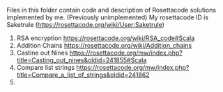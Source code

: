 Files in this folder contain code and description of Rosettacode solutions implemented by me. (Previously unimplemented)
My rosettacode ID is  Saketrule  (https://rosettacode.org/wiki/User:Saketrule)

1.  RSA encryption          https://rosettacode.org/wiki/RSA_code#Scala
2.  Addition Chains         https://rosettacode.org/wiki/Addition_chains
3.  Castine out Nines       https://rosettacode.org/mw/index.php?title=Casting_out_nines&oldid=241855#Scala
4.  Compare list strings    https://rosettacode.org/mw/index.php?title=Compare_a_list_of_strings&oldid=241862
5.